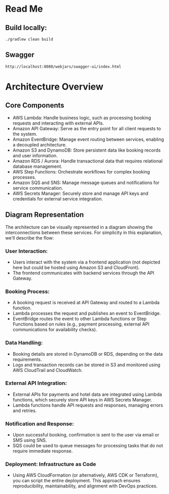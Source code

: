 # Read Me
## Build locally: 
```
./gradlew clean build
```

## Swagger 
```
http://localhost:8080/webjars/swagger-ui/index.html
```


# Architecture Overview
## Core Components
* AWS Lambda: Handle business logic, such as processing booking requests and interacting with external APIs.
* Amazon API Gateway: Serve as the entry point for all client requests to the system.
* Amazon EventBridge: Manage event routing between services, enabling a decoupled architecture.
* Amazon S3 and DynamoDB: Store persistent data like booking records and user information.
* Amazon RDS / Aurora: Handle transactional data that requires relational database management.
* AWS Step Functions: Orchestrate workflows for complex booking processes.
* Amazon SQS and SNS: Manage message queues and notifications for service communication.
* AWS Secrets Manager: Securely store and manage API keys and credentials for external service integration.
## Diagram Representation
The architecture can be visually represented in a diagram showing the interconnections between these services. For simplicity in this explanation, we'll describe the flow:

### User Interaction:

* Users interact with the system via a frontend application (not depicted here but could be hosted using Amazon S3 and CloudFront).
* The frontend communicates with backend services through the API Gateway.
### Booking Process:

* A booking request is received at API Gateway and routed to a Lambda function.
* Lambda processes the request and publishes an event to EventBridge.
* EventBridge routes the event to other Lambda functions or Step Functions based on rules (e.g., payment processing, external API communications for availability checks).
### Data Handling:

* Booking details are stored in DynamoDB or RDS, depending on the data requirements.
* Logs and transaction records can be stored in S3 and monitored using AWS CloudTrail and CloudWatch.
### External API Integration:

* External APIs for payments and hotel data are integrated using Lambda functions, which securely store API keys in AWS Secrets Manager.
* Lambda functions handle API requests and responses, managing errors and retries.
### Notification and Response:

* Upon successful booking, confirmation is sent to the user via email or SMS using SNS.
* SQS could be used to queue messages for processing tasks that do not require immediate response.

### Deployment: Infrastructure as Code
* Using AWS CloudFormation (or alternatively, AWS CDK or Terraform), you can script the entire deployment. This approach ensures reproducibility, maintainability, and alignment with DevOps practices.